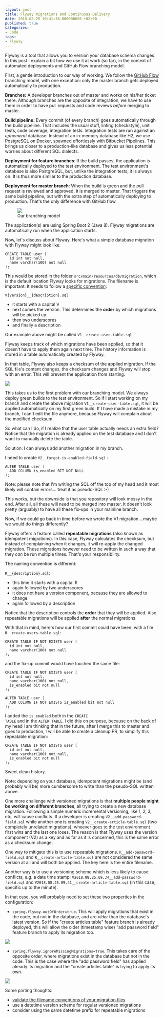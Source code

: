 ```yaml
---
layout: post
title: Flyway migrations and Continuous Delivery
date: 2018-08-25 10:41:38.000000000 +02:00
published: true
categories:
- Code
tags:
- Flyway
---
```


Flyway is a tool that allows you to version your database schema changes. In this post I explain a bit how we use it at work (so far), in the context of automated deployments and GitHub Flow branching model.

<!--more-->

First, a gentle introduction to our way of working. We follow the <a href="https://guides.github.com/introduction/flow/">GitHub Flow</a> branching model, with one exception: only the master branch gets deployed automatically to production.

<strong>Branches:</strong> A developer branches out of master and works on his/her ticket there. Although branches are the opposite of integration, we have to use them in order to have pull requests and code reviews <em>before</em> merging to master.

<strong>Build pipeline:</strong> Every commit (of every branch) goes automatically through the build pipeline. That includes the usual stuff, linting (checkstyle), unit tests, code coverage, integration tests. Integration tests are run against an <em>ephemeral</em> database. Instead of an in-memory database like H2, we use PostgreSQL on Docker, spawned effortlessly with Bitbucket Pipelines. This brings us closer to a production-like database and gives us less potential worries about different SQL dialects.

<strong>Deployment for feature branches</strong>: If the build passes, the application is automatically deployed to the test environment. The test environment's database is also PostgreSQL, but, unlike the integration tests, it is always on. It is thus more similar to the production database.

<strong>Deployment for master branch</strong>: When the build is green and the pull request is reviewed and approved, it is merged to master. That triggers the same build pipeline, but with the extra step of automatically deploying to production. That's the only difference with GitHub flow.

<figure><img src="{{ site.baseurl }}/assets/2018/branching-model.jpg" /><figcaption>Our branching model</figcaption></figure>

The application(s) are using Spring Boot 2 (Java 8). Flyway migrations are automatically run when the application starts.

Now, let's discuss about Flyway. Here's what a simple database migration with Flyway might look like:

```
CREATE TABLE user (
  id int not null,
  name varchar(100) not null
);
```

This would be stored in the folder <code>src/main/resources/db/migration</code>, which is the default location Flyway looks for migrations. The filename is important. It needs to follow a <a href="https://flywaydb.org/documentation/migrations#naming">specific convention</a>:

<code>V{version}__{description}.sql</code>
<ul>
<li>it starts with a capital V</li>
<li>next comes the version. This determines the <strong>order</strong> by which migrations will be picked up.</li>
<li>then two underscores</li>
<li>and finally a description</li>
</ul>

Our example above might be called <code>V1__create-user-table.sql</code>

Flyway keeps track of which migrations have been applied, so that it doesn't have to apply them again next time. The history information is stored in a table automatically created by Flyway.

In that table, Flyway also keeps a checksum of the applied migration. If the SQL file's content changes, the checksum changes and Flyway will stop with an error. This will prevent the application from starting.

<img src="{{ site.baseurl }}/assets/2018/if-flyway-cant-apply-your-migrations-youre-gonna-have-a-bad-time.jpg" />

This takes us to the first problem with our branching model. We always deploy green builds to the test environment. So if I start working on my branch and create the above migration <code>V1__create-user-table.sql</code>, it will be applied automatically on my first green build. If I have made a mistake in my branch, I can't edit the file anymore, because Flyway will complain about the modified checksum.

So what can I do, if I realize that the user table actually needs an extra field? Notice that the migration is already applied on the test database and I don't want to manually delete the table.

Solution: I can always add another migration in my branch.

I need to create <code>V2__forgot-is-enabled-field.sql</code> :

```
ALTER TABLE user (
  ADD COLUMN is_enabled BIT NOT NULL
);
```

Note: please note that I'm writing the SQL off the top of my head and it most likely will contain errors... treat it as pseudo-SQL :-)

This works, but the downside is that you repository will look messy in the end. After all, all these will need to be merged into master. It doesn't look pretty (arguably) to have all these fix-ups in your mainline branch.

Now, if we could go back in time before we wrote the V1 migration... maybe we would do things differently?

Flyway offers a feature called <strong>repeatable migrations</strong> (also known as idempotent migrations). In this case, Flyway calculates the checksum, but instead of complaining when it changes, it will re-apply the changed migration. These migrations however need to be written in such a way that they <em>can</em> be run multiple times. That's your responsibility.

The naming convention is different:

<code>R__{description}.sql</code>:
<ul>
<li>this time it starts with a capital R</li>
<li>again followed by two underscores</li>
<li>it does not have a version component, because they are allowed to change</li>
<li>again followed by a description</li>
</ul>

Notice that the description controls the <strong>order</strong> that they will be applied. Also, repeatable migrations will be applied <strong>after</strong> the normal migrations.

With that in mind, here's how our first commit could have been, with a file <code>R__create-users-table.sql</code>:

```
CREATE TABLE IF NOT EXISTS user (
  id int not null,
  name varchar(100) not null
);
```

and the fix-up commit would have touched the same file:

```
CREATE TABLE IF NOT EXISTS user (
  id int not null,
  name varchar(100) not null,
  is_enabled bit not null
);

ALTER TABLE user (
  ADD COLUMN IF NOT EXISTS is_enabled bit not null
);
```

I added the <code>is_enabled</code> both in the <code>CREATE TABLE</code> and in the <code>ALTER TABLE</code>. I did this on purpose, because on the back of my head I am thinking that in the future, after I merge this to master and goes to production, I will be able to create a cleanup PR, to simplify this repeatable migration:

```
CREATE TABLE IF NOT EXISTS user (
  id int not null,
  name varchar(100) not null,
  is_enabled bit not null
);
```

Sweet clean history.

Note: depending on your database, idempotent migrations might be (and probably will be) more cumbersome to write than the pseudo-SQL written above.

One more challenge with versioned migrations is that <strong>multiple people might be working on different branches</strong>, all trying to create a new database migration. Following a simple numeric incremental versioning, like 1, 2, 3, etc, will cause conflicts. If a developer is creating <code>V2__add-password-field.sql</code> while another one is creating <code>V2__create-article-table.sql</code> (two completely unrelated migrations), whoever goes to the test environment first wins and the last one loses. The reason is that Flyway uses the version component (V2) as a key and as far as it is concerned, this is the same error as a checksum change.

One way to mitigate this is to use repeatable migrations. <code>R__add-password-field.sql</code> and <code>R__create-article-table.sql</code> are not considered the same version at all and will both be applied. The key here is the entire filename.

Another way is to use a versioning scheme which is less likely to cause conflicts, e.g. a date time stamp: <code>V2018.08.25.09.34__add-password-field.sql</code> and <code>V2018.08.25.09.41__create-article-table.sql</code> (in this case, specific up to the minute).

In that case, you will probably need to set these two properties in the configuration:
<ul>
<li><code>spring.flyway.outOfOrder=true</code>. This will apply migrations that exist in the code, but not in the database, and are <em>older</em> than the database's latest version. So if the "create articles table" feature branch is already deployed, this will allow the older (timestamp wise) "add password field" feature branch to apply its migration too.</li>
</ul>

<img src="{{ site.baseurl }}/assets/2018/flyway-out-of-order.jpg" />
<ul>
<li><code>spring.flyway.ignoreMissingMigrations=true</code>. This takes care of the opposite order, where migrations exist in the database but not in the code. This is the case where the "add password field" has applied already its migration and the "create articles table" is trying to apply its own.</li>
</ul>

<img src="{{ site.baseurl }}/assets/2018/flyway-ignore-missing-migrations.jpg" />

Some parting thoughts:
<ul>
<li><a href="{{ site.baseurl }}/2017/04/17/validate-filename-conventions-with-maven-enforcer-plugin.html">validate the filename conventions of your migration files</a></li>
<li>use a datetime version scheme for regular versioned migrations</li>
<li>consider using the same datetime prefix for repeatable migrations</li>
</ul>
